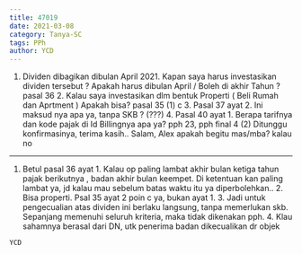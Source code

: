 ```yaml
---
title: 47019
date: 2021-03-08
category: Tanya-SC
tags: PPh
author: YCD
---
```


1. Dividen dibagikan dibulan April 2021. Kapan saya harus investasikan dividen tersebut ? Apakah harus dibulan April / Boleh di akhir Tahun ? pasal 36 2. Kalau saya investasikan dlm bentuk Properti ( Beli Rumah dan Aprtment ) Apakah bisa? pasal 35 (1) c 3. Pasal 37 ayat 2. Ini maksud nya apa ya, tanpa SKB ? (???) 4. Pasal 40 ayat 1. Berapa tarifnya dan kode pajak di Id Billingnya apa ya? pph 23, pph final 4 (2) Ditunggu konfirmasinya, terima kasih.. Salam, Alex apakah begitu mas/mba? kalau no

---

1. Betul pasal 36 ayat 1. Kalau op paling lambat akhir bulan ketiga tahun pajak berikutnya , badan akhir bulan keempet. Di ketentuan kan paling lambat ya, jd kalau mau sebelum batas waktu itu ya diperbolehkan.. 2. Bisa properti. Psal 35 ayat 2 poin c ya, bukan ayat 1. 3. Jadi untuk pengecualian atas dividen ini berlaku langsung, tanpa memerlukan skb. Sepanjang memenuhi seluruh kriteria, maka tidak dikenakan pph. 4. Klau sahamnya berasal dari DN, utk penerima badan dikecualikan dr objek

`YCD`
